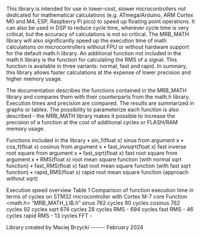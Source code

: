 This library is intended for use in lower-cost, slower microcontrollers not dedicated for mathematical calculations (e.g. ATmega/Arduino, ARM Cortex M0 and M4, ESP, Raspberry Pi pico) to speed up floating point operations. 
It can also be used in DSP to reduce cycle time, wherever cycle time is very critical, but the accuracy of calculations is not so critical. 
The MRB_MATH library will also significantly speed up the execution time of math calculations on microcontrollers without FPU or without hardware support for the default math.h library. 
An additional function not included in the math.h library is the function for calculating the RMS of a signal. This function is available in three variants: normal, fast and rapid. 
In summary, this library allows faster calculations at the expense of lower precision and higher memory usage.

The documentation describes the functions contained in the MRB_MATH library and compares them with their counterparts from the math.h library. 
Execution times and precision are compared. The results are summarized in graphs or tables. 
The possibility to parameterize each function is also described - the MRB_MATH library makes it possible to increase the precision of a function at the cost of additional cycles or FLASH/RAM memory usage.

Functions included in the library
•	sin_f(float x) 	sinus from argument  x
•	cos_f(float x)	cosinus from argument  x
•	fast_invsqrt(float x)       fast inverse root square from argument  x
•	fast_sqrt(float x)	        fast root square from argument  x
•	RMS(float x)	root mean square function (with normal sqrt function)
•	fast_RMS(float x)    fast root mean square function (with fast sqrt function)
•	rapid_RMS(float x)   rapid root mean square function (approach without sqrt)

Execution speed overview
Table 1 Comparison of function execution time in terms of cycles on STM32 microcontroller with Cortex M-7 core
Function	  <math.h>	  “MRB_MATH_LIB.h”
sinus	      762 cycles	    90 cycles
cosinus	    762 cycles	    92 cycles
sqrt	      674 cycles	    28 cycles
RMS	            -	          694 cycles
fast RMS	      -	          46 cycles
rapid RMS	      -	          13 cycles
FFT	-	

Library created by Maciej Brzycki ------ February 2024
